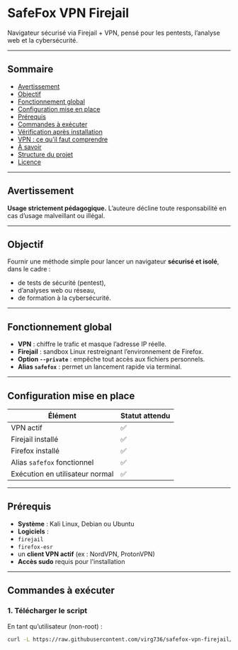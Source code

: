 # SafeFox VPN Firejail

Navigateur sécurisé via Firejail + VPN, pensé pour les pentests, l’analyse web et la cybersécurité.

---

## Sommaire

- [Avertissement](#avertissement)
- [Objectif](#objectif)
- [Fonctionnement global](#fonctionnement-global)
- [Configuration mise en place](#configuration-mise-en-place)
- [Prérequis](#prérequis)
- [Commandes à exécuter](#commandes-à-exécuter)
- [Vérification après installation](#vérification-après-installation)
- [VPN : ce qu’il faut comprendre](#vpn--ce-quil-faut-comprendre)
- [À savoir](#à-savoir)
- [Structure du projet](#structure-du-projet)
- [Licence](#licence)

---

## Avertissement

**Usage strictement pédagogique.**
L’auteure décline toute responsabilité en cas d’usage malveillant ou illégal.

---

## Objectif

Fournir une méthode simple pour lancer un navigateur **sécurisé et isolé**, dans le cadre :
- de tests de sécurité (pentest),
- d’analyses web ou réseau,
- de formation à la cybersécurité.

---

## Fonctionnement global

- **VPN** : chiffre le trafic et masque l’adresse IP réelle.
- **Firejail** : sandbox Linux restreignant l’environnement de Firefox.
- **Option `--private`** : empêche tout accès aux fichiers personnels.
- **Alias `safefox`** : permet un lancement rapide via terminal.

---

## Configuration mise en place

| Élément | Statut attendu |
|---------------------------------|----------------|
| VPN actif | ✅ |
| Firejail installé | ✅ |
| Firefox installé | ✅ |
| Alias `safefox` fonctionnel | ✅ |
| Exécution en utilisateur normal| ✅ |

---

## Prérequis

- **Système** : Kali Linux, Debian ou Ubuntu
- **Logiciels** :
- `firejail`
- `firefox-esr`
- un **client VPN actif** (ex : NordVPN, ProtonVPN)
- **Accès sudo** requis pour l'installation

---

## Commandes à exécuter

### 1. Télécharger le script

En tant qu’utilisateur (non-root) :
```bash
curl -L https://raw.githubusercontent.com/virg736/safefox-vpn-firejail/main/Script-safefox-vpn-firejail -o install-safefox.sh





  

